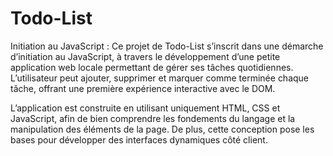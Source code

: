 # Todo-List

Initiation au JavaScript : Ce projet de Todo-List s’inscrit dans une démarche d’initiation au JavaScript, à travers le développement d’une petite application web locale permettant de gérer ses tâches quotidiennes. L’utilisateur peut ajouter, supprimer et marquer comme terminée chaque tâche, offrant une première expérience interactive avec le DOM.

L’application est construite en utilisant uniquement HTML, CSS et JavaScript, afin de bien comprendre les fondements du langage et la manipulation des éléments de la page. De plus, cette conception pose les bases pour développer des interfaces dynamiques côté client.
